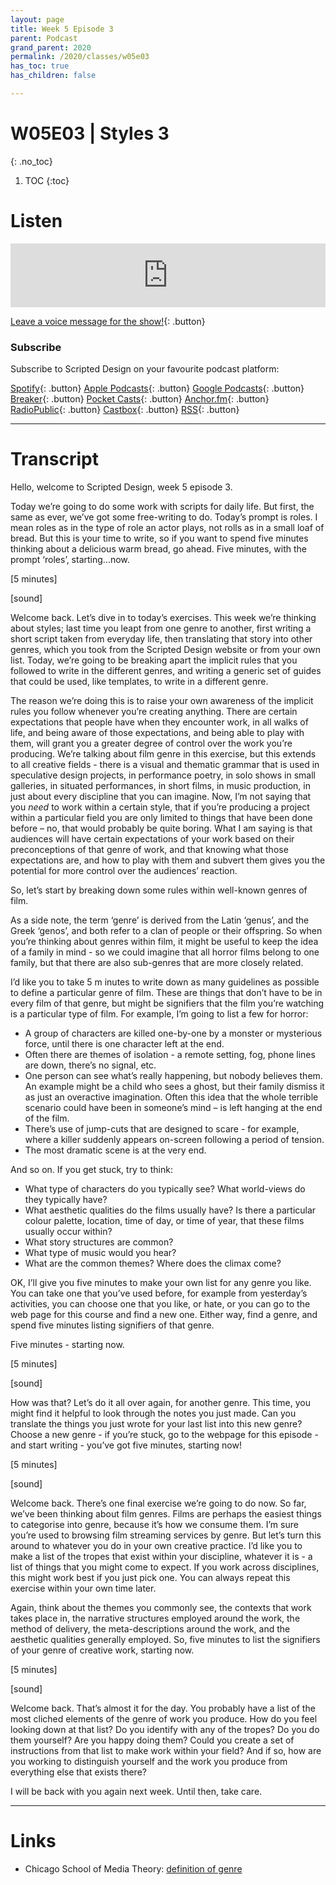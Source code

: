 ```yaml
---
layout: page
title: Week 5 Episode 3
parent: Podcast
grand_parent: 2020
permalink: /2020/classes/w05e03
has_toc: true
has_children: false

---
```


# W05E03 | Styles 3
{: .no_toc}

1. TOC
{:toc}



# Listen

<iframe src="https://anchor.fm/scripteddesign/embed/episodes/S01-W05-E03-Scripted-Design--Week-5-Episode-3-emjqgg" height="102px" width="100%" frameborder="0" scrolling="no"></iframe>
<br>

[Leave a voice message for the show!](https://anchor.fm/scripteddesign/message){: .button}

### Subscribe

Subscribe to Scripted Design on your favourite podcast platform:

[Spotify](https://open.spotify.com/show/3sYD3KyPJXnIHUY2m2uFcy){: .button} [Apple Podcasts](https://podcasts.apple.com/nl/podcast/scripted-design/id1533696064?l=en){: .button} [Google Podcasts](https://www.google.com/podcasts?feed=aHR0cHM6Ly9hbmNob3IuZm0vcy8zN2QzMjZjNC9wb2RjYXN0L3Jzcw==){: .button} [Breaker](https://breaker.audio/scripted-design){: .button} [Pocket Casts](https://pca.st/h40ivs5f){: .button} [Anchor.fm](https://anchor.fm/scripteddesign){: .button} [RadioPublic](https://radiopublic.com/scripted-design-WaxpdP){: .button} [Castbox](https://castbox.fm/channel/Scripted-Design-id3371338){: .button} [RSS](https://anchor.fm/s/37d326c4/podcast/rss){: .button}

---

# Transcript


Hello, welcome to Scripted Design, week 5 episode 3.

Today we’re going to do some work with scripts for daily life. But first, the same as ever, we’ve got some free-writing to do. Today’s prompt is roles. I mean roles as in the type of role an actor plays, not rolls as in a small loaf of bread. But this is your time to write, so if you want to spend five minutes thinking about a delicious warm bread, go ahead. Five minutes, with the prompt ‘roles’, starting...now.

[5 minutes]

[sound]

Welcome back. Let’s dive in to today’s exercises. This week we’re thinking about styles; last time you leapt from one genre to another, first writing a short script taken from everyday life, then translating that story into other genres, which you took from the Scripted Design website or from your own list. Today, we’re going to be breaking apart the implicit rules that you followed to write in the different genres, and writing a generic set of guides that could be used, like templates, to write in a different genre.

The reason we’re doing this is to raise your own awareness of the implicit rules you follow whenever you’re creating anything. There are certain expectations that people have when they encounter work, in all walks of life, and being aware of those expectations, and being able to play with them, will grant you a greater degree of control over the work you’re producing. We’re talking about film genre in this exercise, but this extends to all creative fields - there is a visual and thematic grammar that is used in speculative design projects, in performance poetry, in solo shows in small galleries, in situated performances, in short films, in music production, in just about every discipline that you can imagine. Now, I’m not saying that you _need_ to work within a certain style, that if you’re producing a project within a particular field you are only limited to things that have been done before – no, that would probably be quite boring. What I am saying is that audiences will have certain expectations of your work based on their preconceptions of that genre of work, and that knowing what those expectations are, and how to play with them and subvert them gives you the potential for more control over the audiences’ reaction.

So, let’s start by breaking down some rules within well-known genres of film.

As a side note, the term ‘genre’ is derived from the Latin ‘genus’, and the Greek ‘genos’, and both refer to a clan of people or their offspring. So when you’re thinking about genres within film, it might be useful to keep the idea of a family in mind - so we could imagine that all horror films belong to one family, but that there are also sub-genres that are more closely related.

I’d like you to take 5 m inutes to write down as many guidelines as possible to define a particular genre of film. These are things that don’t have to be in every film of that genre, but might be signifiers that the film you’re watching is a particular type of film. For example, I’m going to list a few for horror:



*   A group of characters are killed one-by-one by a monster or mysterious force, until there is one character left at the end.
*   Often there are themes of isolation - a remote setting, fog, phone lines are down, there’s no signal, etc.
*   One person can see what’s really happening, but nobody believes them. An example might be a child who sees a ghost, but their family dismiss it as just an overactive imagination. Often this idea that the whole terrible scenario could have been in someone’s mind – is left hanging at the end of the film.
*   There’s use of jump-cuts that are designed to scare - for example, where a killer suddenly appears on-screen following a period of tension.
*   The most dramatic scene is at the very end.

And so on. If you get stuck, try to think:



*   What type of characters do you typically see? What world-views do they typically have?
*   What aesthetic qualities do the films usually have? Is there a particular colour palette, location, time of day, or time of year, that these films usually occur within?
*   What story structures are common?
*   What type of music would you hear?
*   What are the common themes? Where does the climax come?

OK, I’ll give you five minutes to make your own list for any genre you like. You can take one that you’ve used before, for example from yesterday’s activities, you can choose one that you like, or hate, or you can go to the web page for this course and find a new one. Either way, find a genre, and spend five minutes listing signifiers of that genre.

Five minutes - starting now.

[5 minutes]

[sound]

How was that? Let’s do it all over again, for another genre. This time, you might find it helpful to look through the notes you just made. Can you translate the things you just wrote for your last list into this new genre? Choose a new genre - if you’re stuck, go to the webpage for this episode - and start writing - you’ve got five minutes, starting now!

[5 minutes]

[sound]

Welcome back. There’s one final exercise we’re going to do now. So far, we’ve been thinking about film genres. Films are perhaps the easiest things to categorise into genre, because it’s how we consume them. I’m sure you’re used to browsing film streaming services by genre. But let’s turn this around to whatever you do in your own creative practice. I’d like you to make a list of the tropes that exist within your discipline, whatever it is - a list of things that you might come to expect. If you work across disciplines, this might work best if you just pick one. You can always repeat this exercise within your own time later.

Again, think about the themes you commonly see, the contexts that work takes place in, the narrative structures employed around the work, the method of delivery, the meta-descriptions around the work, and the aesthetic qualities generally employed. So, five minutes to list the signifiers of your genre of creative work, starting now.

[5 minutes]

[sound]

Welcome back. That’s almost it for the day. You probably have a list of the most cliched elements of the genre of work you produce. How do you feel looking down at that list? Do you identify with any of the tropes? Do you do them yourself? Are you happy doing them? Could you create a set of instructions from that list to make work within your field? And if so, how are you working to distinguish yourself and the work you produce from everything else that exists there?

I will be back with you again next week. Until then, take care.


---

# Links

*   Chicago School of Media Theory: [definition of genre](https://lucian.uchicago.edu/blogs/mediatheory/keywords/genre/)
